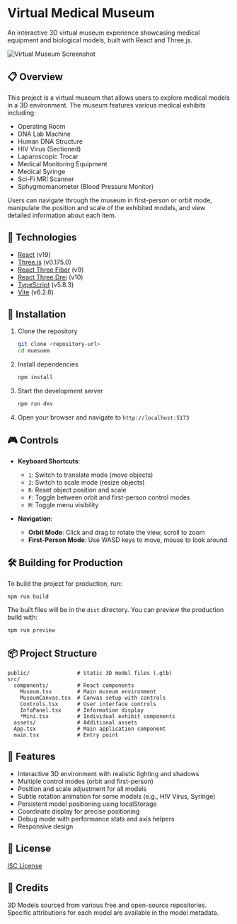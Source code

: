 # Virtual Medical Museum

An interactive 3D virtual museum experience showcasing medical equipment and biological models, built with React and Three.js.

![Virtual Museum Screenshot](https://via.placeholder.com/800x400?text=Virtual+Museum+Screenshot)

## 📋 Overview

This project is a virtual museum that allows users to explore medical models in a 3D environment. The museum features various medical exhibits including:

- Operating Room
- DNA Lab Machine
- Human DNA Structure
- HIV Virus (Sectioned)
- Laparoscopic Trocar
- Medical Monitoring Equipment
- Medical Syringe
- Sci-Fi MRI Scanner
- Sphygmomanometer (Blood Pressure Monitor)

Users can navigate through the museum in first-person or orbit mode, manipulate the position and scale of the exhibited models, and view detailed information about each item.

## 🚀 Technologies

- [React](https://reactjs.org/) (v19)
- [Three.js](https://threejs.org/) (v0.175.0)
- [React Three Fiber](https://github.com/pmndrs/react-three-fiber) (v9)
- [React Three Drei](https://github.com/pmndrs/drei) (v10)
- [TypeScript](https://www.typescriptlang.org/) (v5.8.3)
- [Vite](https://vitejs.dev/) (v6.2.6)

## 🔧 Installation

1. Clone the repository

   ```bash
   git clone <repository-url>
   cd muesuem
   ```

1. Install dependencies

   ```bash
   npm install
   ```

1. Start the development server

   ```bash
   npm run dev
   ```

1. Open your browser and navigate to `http://localhost:5173`

## 🎮 Controls

- **Keyboard Shortcuts**:
  - `1`: Switch to translate mode (move objects)
  - `2`: Switch to scale mode (resize objects)
  - `R`: Reset object position and scale
  - `F`: Toggle between orbit and first-person control modes
  - `M`: Toggle menu visibility

- **Navigation**:
  - **Orbit Mode**: Click and drag to rotate the view, scroll to zoom
  - **First-Person Mode**: Use WASD keys to move, mouse to look around

## 🛠️ Building for Production

To build the project for production, run:

```bash
npm run build
```

The built files will be in the `dist` directory. You can preview the production build with:

```bash
npm run preview
```

## 📦 Project Structure

```text
public/               # Static 3D model files (.glb)
src/
  components/         # React components
    Museum.tsx        # Main museum environment
    MuseumCanvas.tsx  # Canvas setup with controls
    Controls.tsx      # User interface controls
    InfoPanel.tsx     # Information display
    *Mini.tsx         # Individual exhibit components
  assets/             # Additional assets
  App.tsx             # Main application component
  main.tsx            # Entry point
```

## 🧩 Features

- Interactive 3D environment with realistic lighting and shadows
- Multiple control modes (orbit and first-person)
- Position and scale adjustment for all models
- Subtle rotation animation for some models (e.g., HIV Virus, Syringe)
- Persistent model positioning using localStorage
- Coordinate display for precise positioning
- Debug mode with performance stats and axis helpers
- Responsive design

## 📝 License

[ISC License](LICENSE)

## 📸 Credits

3D Models sourced from various free and open-source repositories. Specific attributions for each model are available in the model metadata.